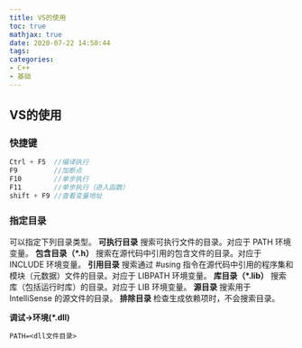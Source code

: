 ```yaml
---
title: VS的使用
toc: true
mathjax: true
date: 2020-07-22 14:50:44
tags:
categories:
- C++
- 基础
---
```


## VS的使用
<!--more-->

### 快捷键
```C++
Ctrl + F5  //编译执行
F9         //加断点
F10        //单步执行
F11        //单步执行（进入函数）
shift + F9 //查看变量地址

```
### 指定目录

可以指定下列目录类型。
**可执行目录**
搜索可执行文件的目录。对应于 PATH 环境变量。
**包含目录（*.h）**
搜索在源代码中引用的包含文件的目录。对应于 INCLUDE 环境变量。
**引用目录**
搜索通过 #using 指令在源代码中引用的程序集和模块（元数据）文件的目录。对应于 LIBPATH 环境变量。
**库目录（*.lib）**
搜索库（包括运行时库）的目录。对应于 LIB 环境变量。
**源目录**
搜索用于 IntelliSense 的源文件的目录。
**排除目录**
检查生成依赖项时，不会搜索目录。



**调试->环境(\*.dll)**

`PATH=<dll文件目录>`
